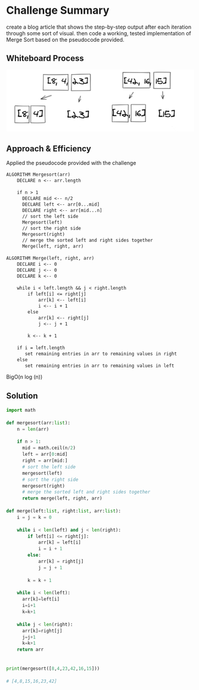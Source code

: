 # Challenge Summary
<!-- Description of the challenge -->
create a blog article that shows the step-by-step output after each iteration through some sort of visual.
then code a working, tested implementation of Merge Sort based on the pseudocode provided.

## Whiteboard Process
<!-- Embedded whiteboard image -->
![img](../../assets/merge-sort/mergesort3.png)

## Approach & Efficiency
<!-- What approach did you take? Why? What is the Big O space/time for this approach? -->

Applied the pseudocode provided with the challenge
```
ALGORITHM Mergesort(arr)
    DECLARE n <-- arr.length

    if n > 1
      DECLARE mid <-- n/2
      DECLARE left <-- arr[0...mid]
      DECLARE right <-- arr[mid...n]
      // sort the left side
      Mergesort(left)
      // sort the right side
      Mergesort(right)
      // merge the sorted left and right sides together
      Merge(left, right, arr)

ALGORITHM Merge(left, right, arr)
    DECLARE i <-- 0
    DECLARE j <-- 0
    DECLARE k <-- 0

    while i < left.length && j < right.length
        if left[i] <= right[j]
            arr[k] <-- left[i]
            i <-- i + 1
        else
            arr[k] <-- right[j]
            j <-- j + 1

        k <-- k + 1

    if i = left.length
       set remaining entries in arr to remaining values in right
    else
       set remaining entries in arr to remaining values in left
```

BigO(n log (n))

## Solution
<!-- Show how to run your code, and examples of it in action -->

```python
import math

def mergesort(arr:list):
    n = len(arr)

    if n > 1:
      mid = math.ceil(n/2)
      left = arr[0:mid]
      right = arr[mid:]
      # sort the left side
      mergesort(left)
      # sort the right side
      mergesort(right)
      # merge the sorted left and right sides together
      return merge(left, right, arr)

def merge(left:list, right:list, arr:list):
    i = j = k = 0

    while i < len(left) and j < len(right):
        if left[i] <= right[j]:
            arr[k] = left[i]
            i = i + 1
        else:
            arr[k] = right[j]
            j = j + 1

        k = k + 1

    while i < len(left):
      arr[k]=left[i]
      i=i+1
      k=k+1

    while j < len(right):
      arr[k]=right[j]
      j=j+1
      k=k+1
    return arr


print(mergesort([8,4,23,42,16,15]))

# [4,8,15,16,23,42]
```
